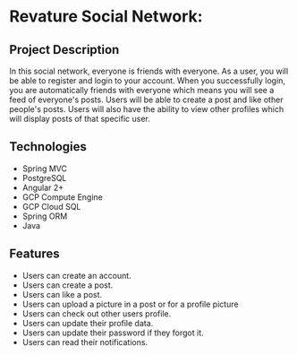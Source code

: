 # Revature Social Network: 
## Project Description
In this social network, everyone is friends with everyone. As a user, you will be able to register and login to your account. When you successfully login, you are automatically friends with everyone which means you will see a feed of everyone's posts. Users will be able to create a post and like other people's posts. Users will also have the ability to view other profiles which will display posts of that specific user.

## Technologies
* Spring MVC
* PostgreSQL
* Angular 2+
* GCP Compute Engine
* GCP Cloud SQL
* Spring ORM
* Java

## Features
* Users can create an account.
* Users can create a post.
* Users can like a post.
* Users can upload a picture in a post or for a profile picture
* Users can check out other users profile.
* Users can update their profile data.
* Users can update their password if they forgot it.
* Users can read their notifications.
